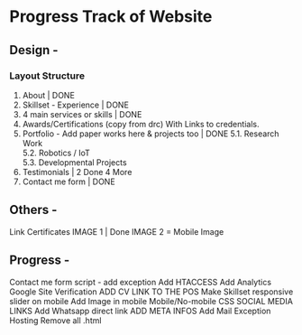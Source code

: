 # Progress Track of Website

## Design -

### Layout Structure

1. About | DONE
2. Skillset - Experience | DONE
3. 4 main services or skills | DONE
4. Awards/Certifications (copy from drc) With Links to credentials.
5. Portfolio - Add paper works here & projects too  | DONE
 5.1. Research Work  
 5.2. Robotics / IoT  
 5.3. Developmental Projects  
6. Testimonials | 2 Done 4 More
7. Contact me form | DONE



## Others -

Link Certificates
IMAGE 1 | Done
IMAGE 2 = Mobile Image





## Progress - 
Contact me form script - add exception
Add HTACCESS
Add Analytics
Google Site Verification
ADD CV LINK TO THE POS
Make Skillset responsive slider on mobile
Add Image in mobile 
Mobile/No-mobile CSS
SOCIAL MEDIA LINKS
Add Whatsapp direct link
ADD META INFOS
Add Mail Exception Hosting
Remove all .html